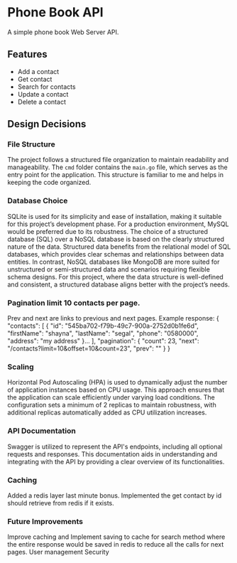 # Phone Book API

A simple phone book Web Server API.

## Features
- Add a contact
- Get contact 
- Search for contacts
- Update a contact
- Delete a contact

## Design Decisions

### File Structure
The project follows a structured file organization to maintain readability and manageability. The `cmd` folder contains the `main.go` file, which serves as the entry point for the application. This structure is familiar to me and helps in keeping the code organized.

### Database Choice
SQLite is used for its simplicity and ease of installation, making it suitable for this project’s development phase. For a production environment, MySQL would be preferred due to its robustness. The choice of a structured database (SQL) over a NoSQL database is based on the clearly structured nature of the data. Structured data benefits from the relational model of SQL databases, which provides clear schemas and relationships between data entities. In contrast, NoSQL databases like MongoDB are more suited for unstructured or semi-structured data and scenarios requiring flexible schema designs. For this project, where the data structure is well-defined and consistent, a structured database aligns better with the project’s needs.


### Pagination limit 10 contacts per page.
Prev and next are links to previous and next pages.
Example response:
{
   "contacts": [
    {
           "id": "545ba702-f79b-49c7-900a-2752d0b1fe6d",
           "firstName": "shayna",
           "lastName": "segal",
           "phone": "0580000",
           "address": "my address"
       }...
   ],
   "pagination": {
       "count": 23,
       "next": "/contacts?limit=10&offset=10&count=23",
       "prev": ""
   }
}


### Scaling
Horizontal Pod Autoscaling (HPA) is used to dynamically adjust the number of application instances based on CPU usage. This approach ensures that the application can scale efficiently under varying load conditions. The configuration sets a minimum of 2 replicas to maintain robustness, with additional replicas automatically added as CPU utilization increases.


### API Documentation
Swagger is utilized to represent the API's endpoints, including all optional requests and responses. This documentation aids in understanding and integrating with the API by providing a clear overview of its functionalities.

### Caching
Added a redis layer last minute bonus.
Implemented the get contact by id should retrieve from redis if it exists.

### Future Improvements
Improve caching and Implement saving to cache for search method where the entire response would be saved in redis to reduce all the calls for next pages.
User management 
Security





